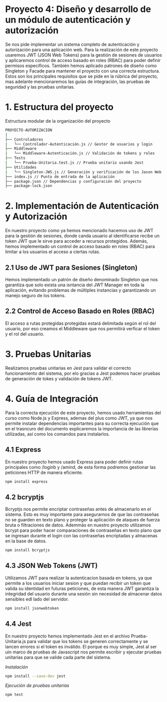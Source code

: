 # Proyecto 4: Diseño y desarrollo de un módulo de autenticación y autorización 
Se nos pide implementar un sistema completo de autenticación y autorización para una aplicación web. Para la realización de este proyecto usaremos JWT (JSON Web Tokens) para la gestión de sesiones de usuarios y aplicaremos control de acceso basado en roles (RBAC) para poder definir permisos específicos. También hemos aplicado patrones de diseño como Singleton y Facade para mantener el proyecto con una correcta estructura. Estos son los principales requisitos que se pide en la rúbrica del proyecto, mas adelante mencionaremos las guías de integración, las pruebas de seguridad y las pruebas unitarias.

# 1. Estructura del proyecto
Estructura modular de la organización del proyecto

```bash
PROYECTO-AUTORIZACIÓN
|
├── Controladores
|   └── Controlador-Autenticación.js // Gestor de usuarios y login
├── Middleware
|   └── Middleware-Autenticación.js // Validación de tokens y roles
├── Tests
|   └── Prueba-Unitaria.test.js // Prueba unitario usando Jest
├── Utilidades
|   └── Singleton-JWS.js // Generación y verificación de los Jason Web Tokens
├── index.js // Punto de entrada de la aplicación
├── package.json // Dependencias y configuración del proyecto
├── package-lock.json
```

# 2. Implementación de Autenticación y Autorización
En nuestro proyecto como ya hemos mencionado hacemos uso de JWT para la gestión de sesiones, donde canda usuario al identificarse recibe un token JWT que le sirve para acceder a recursos protegidos. Además, hemos implementado un control de acceso basado en roles (RBAC) para limitar a los usuarios el acceso a ciertas rutas.
## 2.1 Uso de JWT para Sesiones (Singleton)
Hemos implementado un patrón de diseño denominado Singleton que nos garantiza que solo exista una isntancia del JWT Manager en toda la aplicación, evitando problemas de múltiples instancias y garantizando un manejo seguro de los tokens.
## 2.2 Control de Acceso Basado en Roles (RBAC)
El acceso a rutas protegidas protegidas estará delimitada según el rol del usuario, por eso creamos el Middleware que nos permitirá verficar el token y el rol del usuario.

# 3. Pruebas Unitarias
Realizamos pruebas unitarias en Jest para validar el correcto funcionamiento del sistema, por elo gracias a Jest podemos hacer pruebas de generación de tokes y validación de tokens JWT.

# 4. Guía de Integración 
Para la correcta ejecución de este proyecto, hemos usado herramientas del curso como Node.js y Express, ademas del plus como JWT, ya que nos permite instalar dependencias importantes para su correcta ejecución que en el trasncuro del documento explicaremos la importancia de las librerías utilizadas, así como los comandos para instalarlos.
## 4.1 Express
En nuestro proyecto hemos usado Express para poder definir rutas principales como /loginb y /amind, de esta forma podremos gestionar las peticiones HTTP de manera eficiente.
```bash
npm install express
```
## 4.2 bcryptjs
Bcryptjs nos permite encriptar contraseñas antes de almacenarlo en el sistema. Esto es muy importante para asegurarnos de que las contraseñas no se guarden en texto plano y proteger la aplicación de ataques de fuerza bruta o filtraciones de datos. Ademmás en nuestro proyecto utilizamos bcrypt para poder hacer comparaciones de contraseñas en texto plano que se ingresan durante el login con las contraseñas encriptadas y almacenas en la base de datos.
```bash
npm install bcryptjs
```
## 4.3 JSON Web Tokens (JWT)
Utilizamos JWT para realizar la autenticacion basada en tokens, ya que permite a los usuarios iniciar sesion y que puedan recibir un token que valida su identidad en futuras peticiones, de esta manera JWT garantiza la integridad del usuario durante una sesión sin necesidad de almacenar datos sensibles edl lado del servidor.
```bash
npm install jsonwebtoken
```
## 4.4 Jest
En nuestro proyecto hemos implementado Jest en el archivo Prueba-Unitaria.js para validar que los tokens se generen correctamente y se lancen errores si el token es inválido. El porque es muy simple, Jest al ser uin marco de pruebas de Javascript nos permite escribir y ejecutar pruebas unitarias para que se valide cada parte del sistema. 

*Instalación*
```bash
npm install --save-dev jest
```
*Ejecución de pruebas unitarias*
```bash
npm test
```

